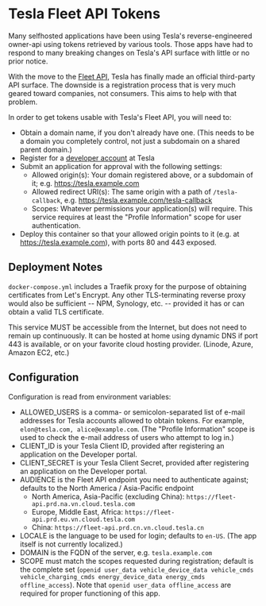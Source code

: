 # Tesla Fleet API Tokens

Many selfhosted applications have been using Tesla's reverse-engineered
owner-api using tokens retrieved by various tools. Those apps have had to
respond to many breaking changes on Tesla's API surface with little or no prior
notice.

With the move to the [Fleet API](https://developer.tesla.com/docs/fleet-api),
Tesla has finally made an official third-party API surface. The downside is a
registration process that is very much geared toward companies, not consumers.
This aims to help with that problem.

In order to get tokens usable with Tesla's Fleet API, you will need to:

- Obtain a domain name, if you don't already have one. (This needs to be a
  domain you completely control, not just a subdomain on a shared parent
  domain.)
- Register for a [developer account](https://developer.tesla.com) at Tesla
- Submit an application for approval with the following settings:
  - Allowed origin(s): Your domain registered above, or a subdomain of it; e.g.
    https://tesla.example.com
  - Allowed redirect URI(s): The same origin with a path of `/tesla-callback`,
    e.g. https://tesla.example.com/tesla-callback
  - Scopes: Whatever permissions your application(s) will require. This service
    requires at least the "Profile Information" scope for user authentication.
- Deploy this container so that your allowed origin points to it (e.g. at
  https://tesla.example.com), with ports 80 and 443 exposed.

## Deployment Notes

`docker-compose.yml` includes a Traefik proxy for the purpose of obtaining
certificates from Let's Encrypt. Any other TLS-terminating reverse proxy would
also be sufficient -- NPM, Synology, etc. -- provided it has or can obtain a
valid TLS certificate.

This service MUST be accessible from the Internet, but does not need to remain
up continuously. It can be hosted at home using dynamic DNS if port 443 is
available, or on your favorite cloud hosting provider. (Linode, Azure, Amazon
EC2, etc.)

## Configuration

Configuration is read from environment variables:

- ALLOWED_USERS is a comma- or semicolon-separated list of e-mail addresses for
  Tesla accounts allowed to obtain tokens. For example, `elon@tesla.com,
  alice@example.com`. (The "Profile Information" scope is used to check the
  e-mail address of users who attempt to log in.)
- CLIENT_ID is your Tesla Client ID, provided after registering an application
  on the Developer portal.
- CLIENT_SECRET is your Tesla Client Secret, provided after registering an
  application on the Developer portal.
- AUDIENCE is the Fleet API endpoint you need to authenticate against; defaults
  to the North America / Asia-Pacific endpoint
  - North America, Asia-Pacific (excluding China):
    `https://fleet-api.prd.na.vn.cloud.tesla.com`
  - Europe, Middle East, Africa: `https://fleet-api.prd.eu.vn.cloud.tesla.com`
  - China: `https://fleet-api.prd.cn.vn.cloud.tesla.cn`
- LOCALE is the language to be used for login; defaults to `en-US`. (The app
  itself is not currently localized.)
- DOMAIN is the FQDN of the server, e.g. `tesla.example.com`
- SCOPE must match the scopes requested during registration; default is the
  complete set (`openid user_data vehicle_device_data vehicle_cmds
  vehicle_charging_cmds energy_device_data energy_cmds offline_access`). Note
  that `openid user_data offline_access` are required for proper functioning of
  this app.
